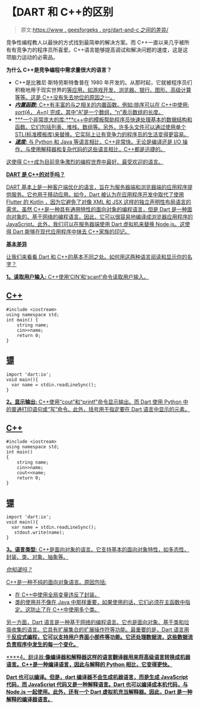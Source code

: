 # 【DART 和 C++的区别

> 原文:[https://www . geesforgeks . org/dart-and-c 之间的差异/](https://www.geeksforgeeks.org/difference-between-dart-and-c/)

竞争性编程教人以最快的方式找到最简单的解决方案。而 C++一直以来几乎被所有有竞争力的程序员所喜爱。C++语言能够提高调试和解决问题的速度，这是这项脑力运动的必需品。

**为什么 C++是竞争编程中需求量很大的语言？**

*   C++是比雅尼·斯特劳斯特鲁普在 1980 年开发的。从那时起，它就被程序员们积极地用于现实世界的<u>等应用，如游戏开发、浏览器、银行、图形、高级计算等等。这是 C++没有失去地位的原因之一。</u>
*   <u>***<u>内置函数:</u>*** C++有丰富的与之相关的内置函数。例如:排序可以在 C++中使用: *sort(A，* *A+n)* 完成，其中“A”是一个数组，“n”表示数组的长度。</u>
*   <u>***<u>一个非常庞大的库:</u>***c++中的模板帮助程序员快速处理基本的数据结构和函数。它们包括列表、堆栈、数组等。另外，许多头文件可以通过使用单个 [STL(标准模板库)](geeksforgeeks.org/the-c-standard-template-library-stl/)来替换。它实际上让有竞争力的程序员的生活变得更容易。</u>
*   <u>***<u>速度:</u>*** 与 Python 和 Java 等语言相比，C++非常快。无论是编译还是 I/O 操作，与使用解释器和复杂代码的这些语言相比，C++都是迅捷的。</u>

<u>这使得 C++成为目前竞争激烈的编程世界中最好、最受欢迎的语言。</u>

<u>**DART 是 C++的对手吗？**</u>

<u>DART 基本上是一种客户端优化的语言，旨在为服务器端和浏览器端的应用程序提供服务。它也用于移动应用。如今，Dart 被认为在应用程序开发中取代了使用 Flutter 的 [Kotlin](https://www.geeksforgeeks.org/kotlin-programming-language/) ，因为它避免了对像 XML 和 JSX 这样的独立声明性布局语言的需求。虽然 C++是一种具有通用特性的面向对象的编程语言，但是 Dart 是一种面向对象的、基于网络的编程语言。因此，它可以很容易地编译成浏览器应用程序的 JavaScript。此外，我们可以在服务器端使用 Dart 虚拟机来替换 Node.js。这使得 Dart 能够在现代应用程序中抹去 C++家族的印记。</u>

<u>**基本差异**</u>

<u>让我们来看看 Dart 和 C++的基本不同之处。如何用这两种语言阅读和显示你的名字？</u>

<u>**1。读取用户输入:** C++使用‘CIN’和‘scanf’命令读取用户输入。</u>

## <u>C++</u>

```
#include <iostream>
using namespace std;
int main() {
    string name;
    cin>>name;
    return 0;
}
```

## <u>镖</u>

```
import 'dart:io';
void main(){
  var name = stdin.readLineSync();
}
```

<u>**2。显示输出:** C++使用“cout”和“printf”命令显示输出。而 Dart 使用 Python 中的普通打印语句或“写”命令。此外，括号用于指定要在 Dart 语言中显示的元素。</u>

## <u>C++</u>

```
#include <iostream>
using namespace std;
int main()
{
    string name;
    cin>>name;
    cout<<name;
    return 0;
}
```

## <u>镖</u>

```
import 'dart:io';
void main(){
  var name = stdin.readLineSync();
   stdout.write(name);
}
```

<u>**3。语言类型:** C++是面向对象的语言。它支持基本的面向对象特性，如多态性、封装、类、对象、抽象等。</u>

<u>*你知道吗？*</u>

<u>C++是一种不纯的面向对象语言。原因包括:</u>

*   <u>在 C++中使用全局变量违反了封装。</u>
*   <u>类的使用并不像在 Java 中那样重要，如果使用的话，它们必须在主函数中指定。这防止了在 C++中使用多个类。</u>

<u>另一方面，Dart 语言是一种基于网络的编程语言。它也是面向对象、基于类和垃圾收集的语言。它具有扩展集合的扩展操作符等功能。最重要的是，Dart 语言用于**反应式编程，它可以支持用户界面小部件等功能。它还处理数据流，这些数据流负责程序中发生的每一个变化。**</u>

<u>****4。翻译器:**像编译器和解释器这样的语言翻译器用来将高级语言转换成机器语言。C++是一种编译语言，因此与解释的 Python 相比，它变得更快。**</u>

<u>**Dart 也可以编译。但是，dart 编译器不会生成机器语言，而是生成 JavaScript 代码，而 JavaScript 代码又是一种解释语言。Dart 也可以编译成本机代码，与 Node.js 一起使用。此外，还有一个 Dart 虚拟机充当解释器。因此，Dart 是一种解释的编译器语言。**</u>